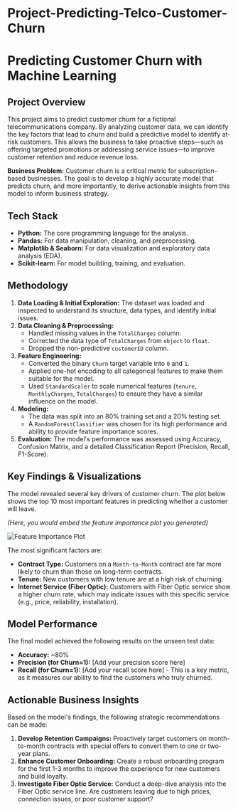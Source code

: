 # Project-Predicting-Telco-Customer-Churn
# Predicting Customer Churn with Machine Learning

## Project Overview

This project aims to predict customer churn for a fictional telecommunications company. By analyzing customer data, we can identify the key factors that lead to churn and build a predictive model to identify at-risk customers. This allows the business to take proactive steps—such as offering targeted promotions or addressing service issues—to improve customer retention and reduce revenue loss.

**Business Problem:** Customer churn is a critical metric for subscription-based businesses. The goal is to develop a highly accurate model that predicts churn, and more importantly, to derive actionable insights from this model to inform business strategy.

## Tech Stack

*   **Python:** The core programming language for the analysis.
*   **Pandas:** For data manipulation, cleaning, and preprocessing.
*   **Matplotlib & Seaborn:** For data visualization and exploratory data analysis (EDA).
*   **Scikit-learn:** For model building, training, and evaluation.

## Methodology

1.  **Data Loading & Initial Exploration:** The dataset was loaded and inspected to understand its structure, data types, and identify initial issues.
2.  **Data Cleaning & Preprocessing:**
    *   Handled missing values in the `TotalCharges` column.
    *   Corrected the data type of `TotalCharges` from `object` to `float`.
    *   Dropped the non-predictive `customerID` column.
3.  **Feature Engineering:**
    *   Converted the binary `Churn` target variable into `0` and `1`.
    *   Applied one-hot encoding to all categorical features to make them suitable for the model.
    *   Used `StandardScaler` to scale numerical features (`tenure`, `MonthlyCharges`, `TotalCharges`) to ensure they have a similar influence on the model.
4.  **Modeling:**
    *   The data was split into an 80% training set and a 20% testing set.
    *   A `RandomForestClassifier` was chosen for its high performance and ability to provide feature importance scores.
5.  **Evaluation:** The model's performance was assessed using Accuracy, Confusion Matrix, and a detailed Classification Report (Precision, Recall, F1-Score).

## Key Findings & Visualizations

The model revealed several key drivers of customer churn. The plot below shows the top 10 most important features in predicting whether a customer will leave.

*(Here, you would embed the feature importance plot you generated)*

![Feature Importance Plot](path/to/your/feature_importance_plot.png)

The most significant factors are:
*   **Contract Type:** Customers on a `Month-to-Month` contract are far more likely to churn than those on long-term contracts.
*   **Tenure:** New customers with low tenure are at a high risk of churning.
*   **Internet Service (Fiber Optic):** Customers with Fiber Optic service show a higher churn rate, which may indicate issues with this specific service (e.g., price, reliability, installation).

## Model Performance

The final model achieved the following results on the unseen test data:
*   **Accuracy:** ~80%
*   **Precision (for Churn=1):** [Add your precision score here]
*   **Recall (for Churn=1):** [Add your recall score here] - This is a key metric, as it measures our ability to find the customers who truly churned.

## Actionable Business Insights

Based on the model's findings, the following strategic recommendations can be made:
1.  **Develop Retention Campaigns:** Proactively target customers on month-to-month contracts with special offers to convert them to one or two-year plans.
2.  **Enhance Customer Onboarding:** Create a robust onboarding program for the first 1-3 months to improve the experience for new customers and build loyalty.
3.  **Investigate Fiber Optic Service:** Conduct a deep-dive analysis into the Fiber Optic service line. Are customers leaving due to high prices, connection issues, or poor customer support?

